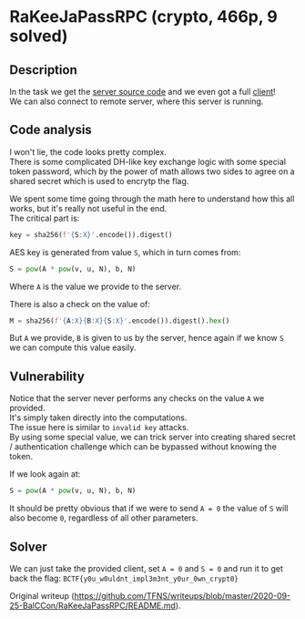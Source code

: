 # RaKeeJaPassRPC (crypto, 466p, 9 solved)

## Description

In the task we get the [server source
code](https://raw.githubusercontent.com/TFNS/writeups/master/2020-09-25-BalCCon/RaKeeJaPassRPC/server.py)
and we even got a full
[client](https://raw.githubusercontent.com/TFNS/writeups/master/2020-09-25-BalCCon/RaKeeJaPassRPC/client.py)!  
We can also connect to remote server, where this server is running.

## Code analysis

I won't lie, the code looks pretty complex.  
There is some complicated DH-like key exchange logic with some special token
password, which by the power of math allows two sides to agree on a shared
secret which is used to encrytp the flag.

We spent some time going through the math here to understand how this all
works, but it's really not useful in the end.  
The critical part is:

```python  
key = sha256(f'{S:X}'.encode()).digest()  
```

AES key is generated from value `S`, which in turn comes from:

```python  
S = pow(A * pow(v, u, N), b, N)  
```

Where `A` is the value we provide to the server.

There is also a check on the value of:

```python  
M = sha256(f'{A:X}{B:X}{S:X}'.encode()).digest().hex()  
```

But `A` we provide, `B` is given to us by the server, hence again if we know
`S` we can compute this value easily.

## Vulnerability

Notice that the server never performs any checks on the value `A` we provided.  
It's simply taken directly into the computations.  
The issue here is similar to `invalid key` attacks.  
By using some special value, we can trick server into creating shared secret /
authentication challenge which can be bypassed without knowing the token.

If we look again at:

```python  
S = pow(A * pow(v, u, N), b, N)  
```

It should be pretty obvious that if we were to send `A = 0` the value of `S`
will also become `0`, regardless of all other parameters.

## Solver

We can just take the provided client, set `A = 0` and `S = 0` and run it to
get back the flag: `BCTF{y0u_w0uldnt_impl3m3nt_y0ur_0wn_crypt0}`

Original writeup
(https://github.com/TFNS/writeups/blob/master/2020-09-25-BalCCon/RaKeeJaPassRPC/README.md).